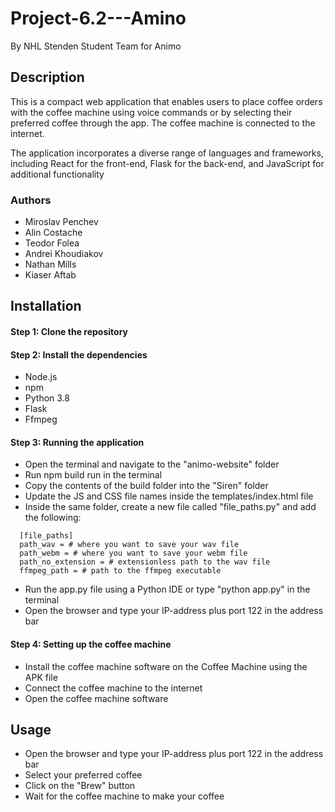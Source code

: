 # Project-6.2---Amino

By NHL Stenden Student Team for Animo

<h2> Description </h2>
This is a compact web application that enables users to place coffee orders with the coffee machine using voice commands or by selecting their preferred coffee through the app. The coffee machine is connected to the internet.

The application incorporates a diverse range of languages and frameworks, including React for the front-end, Flask for
the back-end, and JavaScript for additional functionality

<h3> Authors </h3>

* Miroslav Penchev
* Alin Costache
* Teodor Folea
* Andrei Khoudiakov
* Nathan Mills
* Kiaser Aftab

<h2> Installation </h2>
<h4>Step 1: Clone the repository</h4>

<h4>Step 2: Install the dependencies</h4>

* Node.js
* npm
* Python 3.8
* Flask
* Ffmpeg

<h4>Step 3: Running the application</h4>

* Open the terminal and navigate to the "animo-website" folder
* Run npm build run in the terminal
* Copy the contents of the build folder into the "Siren" folder
* Update the JS and CSS file names inside the templates/index.html file
* Inside the same folder, create a new file called "file_paths.py" and add the following:
```
  [file_paths]
  path_wav = # where you want to save your wav file
  path_webm = # where you want to save your webm file
  path_no_extension = # extensionless path to the wav file
  ffmpeg_path = # path to the ffmpeg executable
```
* Run the app.py file using a Python IDE or type "python app.py" in the terminal
* Open the browser and type your IP-address plus port 122 in the address bar

<h4>Step 4: Setting up the coffee machine</h4>

* Install the coffee machine software on the Coffee Machine using the APK file
* Connect the coffee machine to the internet
* Open the coffee machine software

<h2> Usage </h2>

* Open the browser and type your IP-address plus port 122 in the address bar
* Select your preferred coffee
* Click on the "Brew" button
* Wait for the coffee machine to make your coffee

